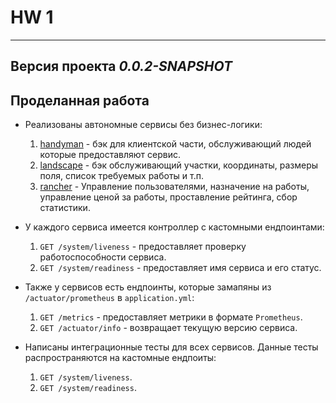# HW 1
___

## Версия проекта _0.0.2-SNAPSHOT_

## Проделанная работа
* Реализованы автономные сервисы без бизнес-логики:
  1. [handyman](/handyman) - бэк для клиентской части, обслуживающий людей которые предоставляют сервис.
  2. [landscape](/landscape) - бэк обслуживающий участки, координаты, размеры поля, список требуемых работы и т.п.
  3. [rancher](/rancher) - Управление пользователями, назначение на работы, управление ценой за работы, проставление рейтинга, сбор статистики.

* У каждого сервиса имеется контроллер с кастомными ендпоинтами:
  1. `GET /system/liveness` - предоставляет проверку работоспособности сервиса.
  2. `GET /system/readiness` - предоставляет имя сервиса и его статус.

* Также у сервисов есть ендпоинты, которые замапяны из `/actuator/prometheus` в `application.yml`:
  1. `GET /metrics` - предоставляет метрики в формате `Prometheus`.
  2. `GET /actuator/info` - возвращает текущую версию сервиса.

* Написаны интеграционные тесты для всех сервисов. Данные тесты распространяются на кастомные ендпоиты:
  1. `GET /system/liveness`.
  2. `GET /system/readiness`.
